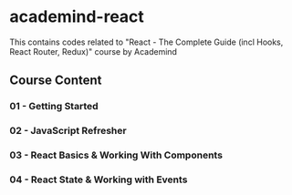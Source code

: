 # academind-react
This contains codes related to "React - The Complete Guide (incl Hooks, React Router, Redux)" course by Academind

## Course Content

### 01 - Getting Started
### 02 - JavaScript Refresher
### 03 - React Basics & Working With Components
### 04 - React State & Working with Events
